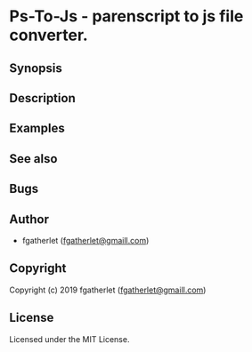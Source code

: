 # Ps-To-Js - parenscript to js file converter.

## Synopsis

## Description

## Examples

## See also

## Bugs


## Author

* fgatherlet (fgatherlet@gmaill.com)

## Copyright

Copyright (c) 2019 fgatherlet (fgatherlet@gmaill.com)



## License

Licensed under the MIT License.

